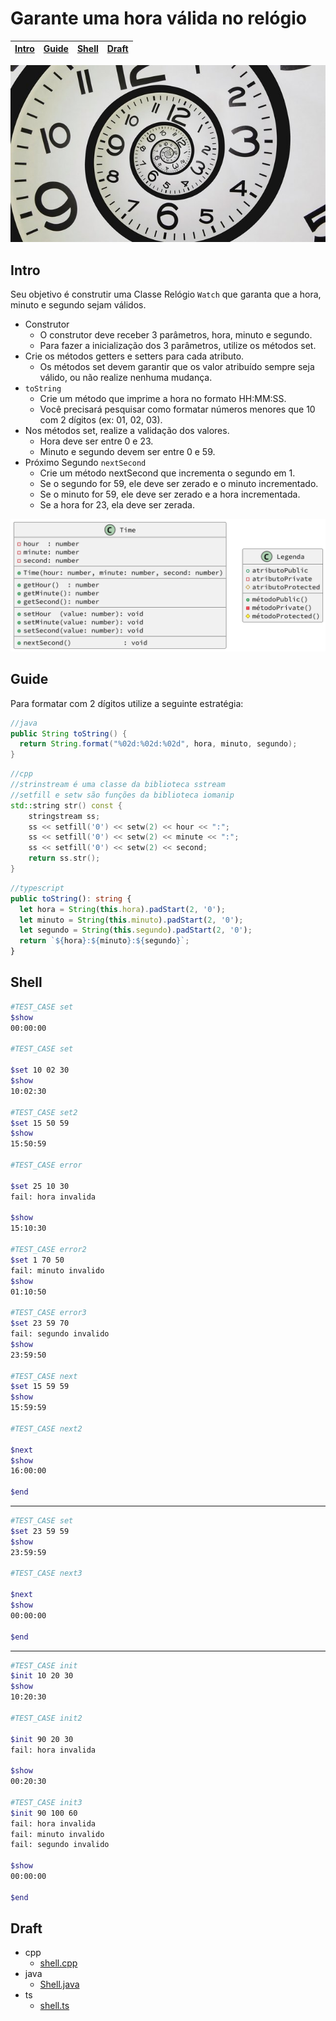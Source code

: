 # Garante uma hora válida no relógio

<!-- toch -->
[Intro](#intro) | [Guide](#guide) | [Shell](#shell) | [Draft](#draft)
-- | -- | -- | --
<!-- toch -->

![cover](cover.jpg)

## Intro

Seu objetivo é construtir uma Classe Relógio `Watch` que garanta que a hora, minuto e segundo sejam válidos.

- Construtor
  - O construtor deve receber 3 parâmetros, hora, minuto e segundo.
  - Para fazer a inicialização dos 3 parâmetros, utilize os métodos set.
- Crie os métodos getters e setters para cada atributo.
  - Os métodos set devem garantir que os valor atribuído sempre seja válido, ou não realize nenhuma mudança.
- `toString`
  - Crie um método que imprime a hora no formato HH:MM:SS.
  - Você precisará pesquisar como formatar números menores que 10 com 2 dígitos (ex: 01, 02, 03).
- Nos métodos set, realize a validação dos valores.
  - Hora deve ser entre 0 e 23.
  - Minuto e segundo devem ser entre 0 e 59.
- Próximo Segundo `nextSecond`
  - Crie um método nextSecond que incrementa o segundo em 1.
  - Se o segundo for 59, ele deve ser zerado e o minuto incrementado.
  - Se o minuto for 59, ele deve ser zerado e a hora incrementada.
  - Se a hora for 23, ela deve ser zerada.

![diagrama](diagrama.png)

## Guide

Para formatar com 2 dígitos utilize a seguinte estratégia:

```java
//java
public String toString() {
  return String.format("%02d:%02d:%02d", hora, minuto, segundo);
}
```

```cpp
//cpp
//strinstream é uma classe da biblioteca sstream
//setfill e setw são funções da biblioteca iomanip
std::string str() const {
    stringstream ss;
    ss << setfill('0') << setw(2) << hour << ":";
    ss << setfill('0') << setw(2) << minute << ":";
    ss << setfill('0') << setw(2) << second;
    return ss.str();
}
```

```ts
//typescript
public toString(): string {
  let hora = String(this.hora).padStart(2, '0');
  let minuto = String(this.minuto).padStart(2, '0');
  let segundo = String(this.segundo).padStart(2, '0');
  return `${hora}:${minuto}:${segundo}`;
}
```

## Shell

```bash
#TEST_CASE set
$show
00:00:00

#TEST_CASE set

$set 10 02 30
$show 
10:02:30

#TEST_CASE set2
$set 15 50 59
$show
15:50:59

#TEST_CASE error

$set 25 10 30
fail: hora invalida

$show
15:10:30

#TEST_CASE error2
$set 1 70 50
fail: minuto invalido
$show
01:10:50

#TEST_CASE error3
$set 23 59 70
fail: segundo invalido
$show
23:59:50

#TEST_CASE next
$set 15 59 59
$show
15:59:59

#TEST_CASE next2

$next
$show
16:00:00

$end
```

***

```bash
#TEST_CASE set
$set 23 59 59
$show
23:59:59

#TEST_CASE next3

$next
$show
00:00:00

$end
```

***

```bash
#TEST_CASE init
$init 10 20 30
$show
10:20:30

#TEST_CASE init2

$init 90 20 30
fail: hora invalida

$show
00:20:30

#TEST_CASE init3
$init 90 100 60
fail: hora invalida
fail: minuto invalido
fail: segundo invalido

$show
00:00:00

$end
```

## Draft

<!-- links .cache/draft -->
- cpp
  - [shell.cpp](.cache/draft/cpp/shell.cpp)
- java
  - [Shell.java](.cache/draft/java/Shell.java)
- ts
  - [shell.ts](.cache/draft/ts/shell.ts)
<!-- links -->
